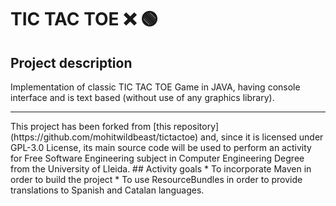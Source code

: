# TIC TAC TOE ❌ 🟢
## Project description
Implementation of classic TIC TAC TOE Game in JAVA, having console interface and is text based (without use of any graphics library).<br>
<hr>
This project has been forked from [this repository](https://github.com/mohitwildbeast/tictactoe) and, since it is licensed under GPL-3.0 License, its main source code will be used to perform an activity for Free Software Engineering subject in Computer Engineering Degree from the University of Lleida.
## Activity goals
* To incorporate Maven in order to build the project
* To use ResourceBundles in order to provide translations to Spanish and Catalan languages. 
 
